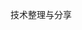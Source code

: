 <!--
 * @Author: Wancheng Wancheng@ideamake.cn
 * @Date: 2024-05-27 08:53:00
 * @LastEditors: niu niuwancheng@gamil.com
 * @LastEditTime: 2024-10-31 23:02:03
 * @FilePath: /vite/index.md
 * @Description: 这是默认设置,请设置`customMade`, 打开koroFileHeader查看配置 进行设置: https://github.com/OBKoro1/koro1FileHeader/wiki/%E9%85%8D%E7%BD%AE
-->
技术整理与分享